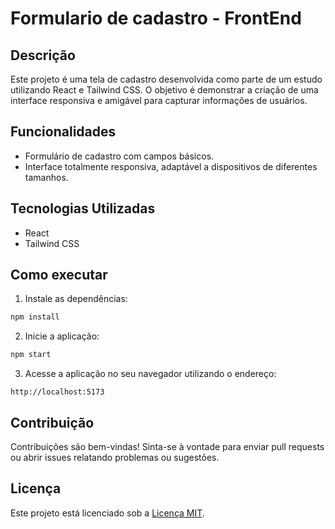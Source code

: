 # Formulario de cadastro - FrontEnd

## Descrição

Este projeto é uma tela de cadastro desenvolvida como parte de um estudo utilizando React e Tailwind CSS. O objetivo é demonstrar a criação de uma interface responsiva e amigável para capturar informações de usuários.

## Funcionalidades

- Formulário de cadastro com campos básicos.
- Interface totalmente responsiva, adaptável a dispositivos de diferentes tamanhos.

## Tecnologias Utilizadas

- React
- Tailwind CSS

## Como executar

1. Instale as dependências:

```bash
npm install
```

2. Inicie a aplicação:

```bash
npm start
```

3. Acesse a aplicação no seu navegador utilizando o endereço:

```
http://localhost:5173
```

## Contribuição

Contribuições são bem-vindas! Sinta-se à vontade para enviar pull requests ou abrir issues relatando problemas ou sugestões.

## Licença

Este projeto está licenciado sob a [Licença MIT](LICENSE).
